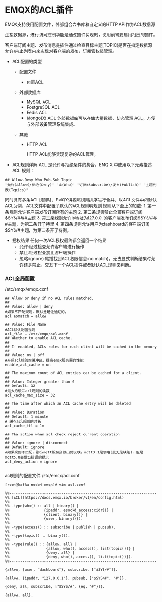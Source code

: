 # EMQX的ACL插件
EMQX支持使用配置文件，外部组合六书库和自定义的HTTP API作为ACL数据源

连接数据源，进行访问控制功能是通过插件实现的，使用前需要启用相应的插件。

客户端订阅主题、发布消息是插件通过检查目标主题(TOPIC)是否在指定数据源
允许/禁止列表内来实现对客户端的发布，订阅管权限管理。



* ACL配置的类型
    * 配置文件
        * 内置ACL
    * 外部数据库
        * MySQL ACL
        * PostgreSQL ACL
        * Redis ACL
        * MongoDB ACL
        外部数据库可以存储大量数据、动态管理 ACL，方便与外部设备管理系统集成。
    
    * 其他
        * HTTP ACL
        
            HTTP ACL能够实现复杂的ACL管理。      
            
            
* ACL规则详解
ACL 是允许与拒绝条件的集合，EMQ X 中使用以下元素描述 ACL 规则：
```shell script
## Allow-Deny Who Pub-Sub Topic
"允许(Allow)/拒绝(Deny)" "谁(Who)" "订阅(Subscribe)/发布(Publish)" "主题列表(Topics)"
```              

同时具有多条ACL规则时，EMQX讲按照规则排序进行合并，以ACL文件中的默认ACL为例，ACL文件中配置了默认的ACL规则明规则
规则从下至上的加载:
    1. 第一条规则允许客户端发布订阅所有的主题
    2. 第二条规则禁止全部客户端订阅$SYS/#与#主题
    3. 第三条规则允许ip地址为127.0.0.1的客户端发布订阅$SYS/#与#主题，为第二条开了特里
    4. 第四条规则允许用户为dashboard的客户端订阅$SYS/#主题，为第二条开了特例。

* 授权结果
任何一次ACL授权最终都会返回一个结果
    * 允许:经过检查允许客户端进行操作
    * 禁止:经过检查禁止客户端操作
    * 忽略(ignore):尾插找到ACL权限信息(no match)，无法显式判断结果时允许还是禁止，交友下一个ACL插件或者默认ACL规则来判断。
      
      
 
### ACL全局配置
/etc/emqx/emqx.conf
```shell script
## Allow or deny if no ACL rules matched.
##
## Value: allow | deny
#如果不匹配规则，默认是是让通过的，
acl_nomatch = allow

## Value: File Name
#ACL默认配置规则
acl_file = /etc/emqx/acl.conf
## Whether to enable ACL cache.
##
## If enabled, ACLs roles for each client will be cached in the memory
##
## Value: on | off
#开启acl校验的缓冲区，提高emqx服务器的性能
enable_acl_cache = on

## The maximum count of ACL entries can be cached for a client.
##
## Value: Integer greater than 0
## Default: 32
#最大的缓冲acl规则的条数
acl_cache_max_size = 32

## The time after which an ACL cache entry will be deleted
##
## Value: Duration
## Default: 1 minute
# 缓存acl规则的时长
acl_cache_ttl = 1m

## The action when acl check reject current operation
##
## Value: ignore | disconnect
## Default: ignore
#如果规则不匹配，那么mqtt服务会做出的反映，mqtt3.1是忽略(此处是缺陷)，但是mqtt5.0会做出错误的提示
acl_deny_action = ignore


``` 
acl规则的配置文件
/etc/emqx/acl.conf
```shell script
[root@kafka-node4 emqx]# vim acl.conf 

%%--------------------------------------------------------------------
%% [ACL](https://docs.emqx.io/broker/v3/en/config.html)
%%
%% -type(who() :: all | binary() |
%%                {ipaddr, esockd_access:cidr()} |
%%                {client, binary()} |
%%                {user, binary()}).
%%
%% -type(access() :: subscribe | publish | pubsub).
%%
%% -type(topic() :: binary()).
%%
%% -type(rule() :: {allow, all} |
%%                 {allow, who(), access(), list(topic())} |
%%                 {deny, all} |
%%                 {deny, who(), access(), list(topic())}).
%%--------------------------------------------------------------------

{allow, {user, "dashboard"}, subscribe, ["$SYS/#"]}.

{allow, {ipaddr, "127.0.0.1"}, pubsub, ["$SYS/#", "#"]}.

{deny, all, subscribe, ["$SYS/#", {eq, "#"}]}.

{allow, all}.

```
 
 
 
 
 
 
 
 
 
 
 
 
 
 
 
 
 
 
 
 
 
 
 
 
 
 
 
 
 
 
 
 
 
 
 
 
 
 
 
 
 
 
 
 
 
 
 
 
 
 
 
 
 
 
 
 
 
 
 
 
 
 
 
 
 
 
 
 
 
 
 
 
 
 
 
 
 
 
 
 
 
 
 
 
 
 
 
 
 
 
 
 
 
 
       
    
    
    
    
